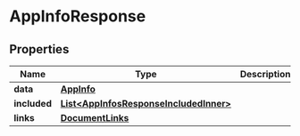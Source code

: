 

# AppInfoResponse


## Properties

| Name | Type | Description | Notes |
|------------ | ------------- | ------------- | -------------|
|**data** | [**AppInfo**](AppInfo.md) |  |  |
|**included** | [**List&lt;AppInfosResponseIncludedInner&gt;**](AppInfosResponseIncludedInner.md) |  |  [optional] |
|**links** | [**DocumentLinks**](DocumentLinks.md) |  |  |



